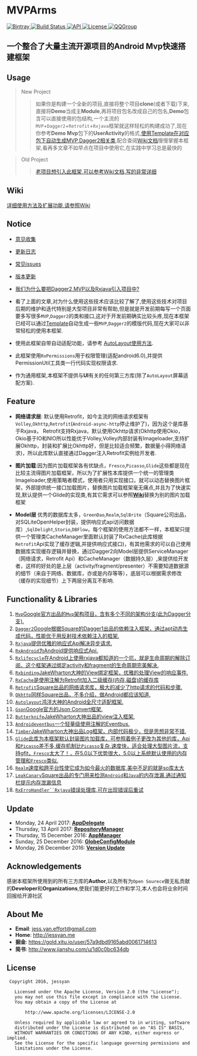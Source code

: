 # MVPArms 
[ ![Bintray](https://img.shields.io/badge/bintray-v2.0.3-brightgreen.svg) ](https://bintray.com/jessyancoding/maven/MVPArms/2.0.3/link)
[ ![Build Status](https://travis-ci.org/JessYanCoding/MVPArms.svg?branch=master) ](https://travis-ci.org/JessYanCoding/MVPArms)
[ ![API](https://img.shields.io/badge/API-15%2B-blue.svg?style=flat-square) ](https://developer.android.com/about/versions/android-4.0.3.html)
[ ![License](http://img.shields.io/badge/License-Apache%202.0-blue.svg?style=flat-square) ](http://www.apache.org/licenses/LICENSE-2.0)
[ ![QQGroup](https://img.shields.io/badge/QQ群-301733278-ff69b4.svg) ](https://shang.qq.com/wpa/qunwpa?idkey=1a5dc5e9b2e40a780522f46877ba243eeb64405d42398643d544d3eec6624917)

## 一个整合了大量主流开源项目的Android Mvp快速搭建框架

## Usage
> New Project
>> 如果你是构建一个全新的项目,直接将整个项目**clone**(或者下载)下来,直接将**Demo**当成主**Module**,再将项目包名改成自己的包名,**Demo**包含可以直接使用的包结构,一个主流的`MVP`+`Dagger2`+`Retrofit`+`Rxjava`框架就这样轻松的构建成功了,现在你参考**Demo Mvp**包下的**UserActivity**的格式,[使用Template在对应包下自动生成MVP,Dagger2相关类](http://www.jianshu.com/p/56cf17ab896d),配合查阅[Wiki文档](https://github.com/JessYanCoding/MVPArms/wiki)慢慢掌握本框架,看再多文章不如早点在项目中使用它,在实践中学习总是最快的
 
> Old Project
>> [老项目想引入此框架,可以参考Wiki文档,写的非常详细](https://github.com/JessYanCoding/MVPArms/wiki)

## Wiki
[详细使用方法及扩展功能,请参照Wiki](https://github.com/JessYanCoding/MVPArms/wiki)

<!--##The project used [In Progress]
[Inspired by eyepetizer（灵感来源于开眼视频,开发中...）](https://github.com/JessYanCoding/WideEyes) -->


## Notice

* [意见收集](https://github.com/JessYanCoding/MVPArms/issues/40)

* [更新日志](https://github.com/JessYanCoding/MVPArms/wiki/UpdateLog)

* [常见issues](https://github.com/JessYanCoding/MVPArms/wiki/Issues)

* [版本更新](https://github.com/JessYanCoding/MVPArms/wiki#1.6) 

* [我们为什么要把Dagger2,MVP以及Rxjava引入项目中?](http://www.jianshu.com/p/91c2bb8e6369)

* 看了上面的文章,对为什么使用这些技术应该比较了解了,使用这些技术对项目后期的维护和迭代特别是大型项目非常有帮助,但是就是开发前期每写一个页面要多写很多`MVP`,`Dagger2`的类和接口,这对于开发前期确实比较头疼,现在本框架已经可以通过[Template](http://www.jianshu.com/p/56cf17ab896d)自动生成一些`MVP`,`Dagger2`的模版代码,现在大家可以非常轻松的使用本框架.

* 使用此框架自带自动适配功能，请参考 [AutoLayout使用方法](https://github.com/hongyangAndroid/AndroidAutoLayout).

* 此框架使用`RxPermissions`用于权限管理(适配android6.0),并提供PermissionUtil工具类一行代码实现权限请求. 

* 作为通用框架,本框架不提供与**UI**有关的任何第三方库(除了`AutoLayout`屏幕适配方案).


## Feature

* **网络请求层**: 默认使用Retrofit，如今主流的网络请求框架有`Volley`,`Okhttp`,`Retrofit`(`Android-async-http`停止维护了)，因为这个是库基于Rxjava， Retrofit支持Rxjava，默认使用Okhttp请求(Okhttp使用Okio，Okio基于IO和NIO所以性能优于Volley,Volley内部封装有Imageloader,支持扩展Okhttp，封装和扩展比Okhttp好，但是比较适合频繁，数据量小得网络请求)，所以此库默认直接通过Dagger注入Retrofit实例给开发者.

* **图片加载**:因为图片加载框架各有优缺点，`Fresco`,`Picasso`,`Glide`这些都是现在比较主流得图片加载框架，所以为了扩展性本库提供一个统一的管理类Imageloader,使用策略者模式，使用者只用实现接口，就可以动态替换图片框架，外部提供统一接口加载图片，替换图片加载框架毫无痛点,并且为了快速实现,默认提供一个Glide的实现类,有其它需求可以参照[**Wiki**](https://github.com/JessYanCoding/MVPArms/wiki#3.4)替换为别的图片加载框架

* **Model层** 优秀的数据库太多，`GreenDao`,`Realm`,`SqlBrite`（Square公司出品，对SQLiteOpenHelper封装，提供响应式api访问数据库）,`SqlDelight`,`Storio`,`DBFlow`，每个框架的使用方法都不一样，本框架只提供一个管理类CacheManager里面默认封装了RxCache(此库根据`Retrofit`Api实现了缓存逻辑,并提供响应式接口)，有其他需求的可以自己使用数据库实现缓存逻辑并替换，通过Dagger2向Model层提供ServiceManager（网络请求，Retrofit Api）和CacheManager（数据持久层）,来提供给开发者，这样的好处的是上层（activity/fragment/presenter）不需要知道数据源的细节（来自于网络、数据库，亦或是内存等等），底层可以根据需求修改（缓存的实现细节）上下两层分离互不影响.

## Functionality & Libraries
1. [`Mvp`Google官方出品的`Mvp`架构项目，含有多个不同的架构分支(此为Dagger分支).](https://github.com/googlesamples/android-architecture/tree/todo-mvp-dagger/)
2. [`Dagger2`Google根据Square的Dagger1出品的依赖注入框架，通过apt动态生成代码，性能优于用反射技术依赖注入的框架.](https://github.com/google/dagger)
3. [`Rxjava`提供优雅的响应式Api解决异步请求.](https://github.com/ReactiveX/RxJava)
4. [`RxAndroid`为Android提供响应式Api.](https://github.com/ReactiveX/RxAndroid)
5. [`Rxlifecycle`在Android上使用rxjava都知道的一个坑，就是生命周期的解除订阅，这个框架通过绑定activity和fragment的生命周期完美解决.](https://github.com/trello/RxLifecycle)
6. [`Rxbinding`JakeWharton大神的View绑定框架，优雅的处理View的响应事件.](https://github.com/JakeWharton/RxBinding)
7. [`RxCache`是使用注解为Retrofit加入二级缓存(内存,磁盘)的缓存库](https://github.com/VictorAlbertos/RxCache)
8. [`Retrofit`Square出品的网络请求库，极大的减少了http请求的代码和步骤.](https://github.com/square/retrofit)
9. [`Okhttp`同样Square出品，不多介绍，做Android都应该知道.](https://github.com/square/okhttp)
10. [`Autolayout`鸿洋大神的Android全尺寸适配框架.](https://github.com/hongyangAndroid/AndroidAutoLayout)
11. [`Gson`Google官方的Json Convert框架.](https://github.com/google/gson)
12. [`Butterknife`JakeWharton大神出品的view注入框架.](https://github.com/JakeWharton/butterknife)
13. [`Androideventbus`一个轻量级使用注解的Eventbus.](https://github.com/hehonghui/AndroidEventBus)
14. [`Timber`JakeWharton大神出品Log框架，内部代码极少，但是思想非常不错.](https://github.com/JakeWharton/timber)
15. [`Glide`此库为本框架默认封装图片加载库，可参照着例子更改为其他的库，Api和`Picasso`差不多,缓存机制比`Picasso`复杂,速度快，适合处理大型图片流，支持gfit，`Fresco`太大了！，在5.0以下优势很大，5.0以上系统默认使用的内存管理和`Fresco`类似.](https://github.com/bumptech/glide)
16. [`Realm`速度和跨平台性使它成为如今最火的数据库,美中不足的就是so库太大](https://realm.io/docs/java/latest/#getting-started)
17. [`LeakCanary`Square出品的专门用来检测`Android`和`Java`的内存泄漏,通过通知栏提示内存泄漏信息](https://github.com/square/leakcanary)
18. [`RxErroHandler``Rxjava`错误处理库,可在出现错误后重试](https://github.com/JessYanCoding/RxErrorHandler)
 
 
## Update
* Monday, 24 April 2017: [**AppDelegate**](https://github.com/JessYanCoding/MVPArms/wiki#3.12)
* Thursday, 13 April 2017: [**RepositoryManager**](https://github.com/JessYanCoding/MVPArms/wiki#2.3)
* Thursday, 15 December 2016: [**AppManager**](https://github.com/JessYanCoding/MVPArms/wiki#3.11)
* Sunday, 25 December 2016: [**GlobeConfigModule**](https://github.com/JessYanCoding/MVPArms/wiki#3.1)
* Monday, 26 December 2016: [**Version Update**](https://github.com/JessYanCoding/MVPArms/wiki#1.6)


## Acknowledgements 
感谢本框架所使用到的所有三方库的**Author**,以及所有为`Open Sourece`做无私贡献的**Developer**和**Organizations**,使我们能更好的工作和学习,本人也会将业余时间回报给开源社区


## About Me
* **Email**: <jess.yan.effort@gmail.com>  
* **Home**: <http://jessyan.me>
* **掘金**: <https://gold.xitu.io/user/57a9dbd9165abd0061714613>
* **简书**: <http://www.jianshu.com/u/1d0c0bc634db>

## License
``` 
 Copyright 2016, jessyan       
  
   Licensed under the Apache License, Version 2.0 (the "License");
   you may not use this file except in compliance with the License.
   You may obtain a copy of the License at 
 
       http://www.apache.org/licenses/LICENSE-2.0 

   Unless required by applicable law or agreed to in writing, software
   distributed under the License is distributed on an "AS IS" BASIS,
   WITHOUT WARRANTIES OR CONDITIONS OF ANY KIND, either express or implied.
   See the License for the specific language governing permissions and
   limitations under the License.
```

